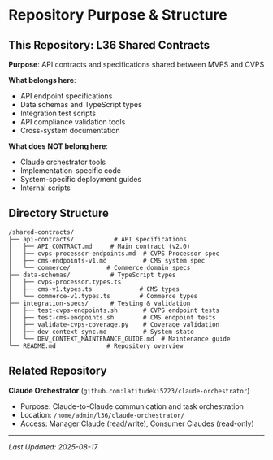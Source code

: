 # Repository Purpose & Structure

## This Repository: L36 Shared Contracts

**Purpose**: API contracts and specifications shared between MVPS and CVPS

**What belongs here**:
- API endpoint specifications
- Data schemas and TypeScript types
- Integration test scripts
- API compliance validation tools
- Cross-system documentation

**What does NOT belong here**:
- Claude orchestrator tools
- Implementation-specific code
- System-specific deployment guides
- Internal scripts

## Directory Structure

```
/shared-contracts/
├── api-contracts/           # API specifications
│   ├── API_CONTRACT.md     # Main contract (v2.0)
│   ├── cvps-processor-endpoints.md  # CVPS Processor spec
│   ├── cms-endpoints-v1.md          # CMS system spec
│   └── commerce/          # Commerce domain specs
├── data-schemas/           # TypeScript types
│   ├── cvps-processor.types.ts
│   ├── cms-v1.types.ts             # CMS types
│   └── commerce-v1.types.ts        # Commerce types
├── integration-specs/      # Testing & validation
│   ├── test-cvps-endpoints.sh       # CVPS endpoint tests
│   ├── test-cms-endpoints.sh        # CMS endpoint tests
│   ├── validate-cvps-coverage.py    # Coverage validation
│   ├── dev-context-sync.md          # System state
│   └── DEV_CONTEXT_MAINTENANCE_GUIDE.md  # Maintenance guide
└── README.md              # Repository overview
```

## Related Repository

**Claude Orchestrator** (`github.com:latitudeki5223/claude-orchestrator`)
- Purpose: Claude-to-Claude communication and task orchestration
- Location: `/home/admin/l36/claude-orchestrator/`
- Access: Manager Claude (read/write), Consumer Claudes (read-only)

---

*Last Updated: 2025-08-17*